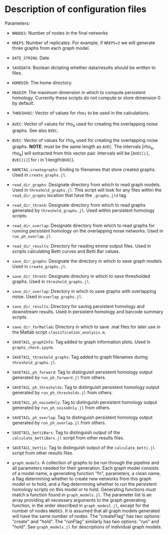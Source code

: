 # Description of configuration files

Parameters:
- `NNODES`: Number of nodes in the final networks

- `NREPS`: Number of replicates. For example, if `NREPS=3` we will generate three graphs from each graph model.

- `DATE_STRING`: Date

- `SAVEDATA`: Boolean dictating whether data/results should be written to files.

- `HOMEDIR`: The home directory.

- `MAXDIM`: The maximum dimension in which to compute persistent homology. Currently these scripts do not compute or store dimension 0 by default.

- `THRESHVEC`: Vector of values for rho<sub>T</sub> to be used in the calculations.

- `AVEC`: Vector of values for rho<sub>a</sub> used for creating the overlapping noise graphs. See also `BVEC`.

- `BVEC`: Vector of values for rho<sub>b</sub> used for creating the overlapping noise graphs. **NOTE**: must be the same length as `AVEC`. The intervals [rho<sub>a</sub>, rho<sub>b</sub>] will extracted from this vector pair. Intervals will be [`AVEC[i]`, `BVEC[i]`] for i in 1:length(`BVEC`).

- `NAMETAG_creategraphs`: Ending to filenames that store created graphs. Used in `create_graphs.jl`.

- `read_dir_graphs`: Designate directory from which to read graph models. Used in `threshold_graphs.jl`. This script will look for any files within the `read_dir_graphs` location that have the `_graphs.jld` tag.

- `read_dir_thresh`: Designate directory from which to read graphs generated by `threshold_graphs.jl`. Used within persistent homology scripts. 

- `read_dir_overlap`: Designate directory from which to read graphs for running persistent homology on the overlapping noise networks. Used in `run_ph_overlap.jl`.

- `read_dir_results`: Directory for reading eirene output files. Used in scripts calculating Betti curves and Betti Bar values.

- `save_dir_graphs`: Designate the directory in which to save graph models. Used in `create_graphs.jl`.

- `save_dir_thresh`: Designate directory in which to save thresholded graphs. Used in `threshold_graphs.jl`.

- `save_dir_overlap`: Directory in which to save graphs with overlapping noise. Used in `overlap_graphs.jl`.

- `save_dir_results`: Directory for saving persistent homology and downstream results. Used in persistent homology and barcode summary scripts.

- `save_dir_forMatlab`: Directory in which to save .mat files for later use in the Matlab script `classification_analysis.m`.

- `SAVETAIL_graphInfo`: Tag added to graph information plots. Used in `graphs_check.ipynb`.

- `SAVETAIL_threshold_graphs`: Tag added to graph filenames during `threshold_graphs.jl`.

- `SAVETAIL_ph_forward`: Tag to distinguish persistent homology output generated by `run_ph_forward.jl` from others.

- `SAVETAIL_ph_thresholds`: Tag to distinguish persistent homology output generated by `run_ph_thresholds.jl` from others.

- `SAVETAIL_ph_noiseOnly`: Tag to distinguish persistent homology output generated by `run_ph_noiseOnly.jl` from others.

- `SAVETAIL_ph_overlap`: Tag to distinguish persistent homology output generated by `run_ph_overlap.jl` from others.

- `SAVETAIL_bettiBars`: Tag to distinguish output of the `calculate_bettiBars.jl` script from other results files.

- `SAVETAIL_bettis`: Tag to distinguish output of the `calculate_betti.jl` script from other results files.

- `graph_models`: A collection of graphs to be run through the pipeline and all parameters needed for their generation. Each graph model consists of a model name, a generating function "fn", parameters, a clean name, a flag determining whether to create new networks from this graph model or to hold, and a flag determining whether to run the persistent homology scripts on this model or to hold. Generating functions must match a function found in `graph_models.jl`. The parameter list is an array providing all necessary arguments to the graph generating function, in the order described in `graph_modesl.jl`, except for the number of nodes `NNODES`. It is assumed that all graph models generated will have the same number of nodes. The "createFlag" has two options: "create" and "hold". The "runFlag" similarly has two options: "run" and "hold". See `graph_models.jl` for descriptions of individual graph models.

